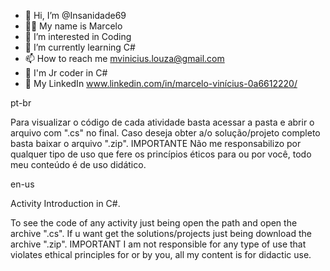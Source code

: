 - 👋 Hi, I’m @Insanidade69
- 👦🏻 My name is Marcelo
- 👀 I’m interested in Coding
- 🌱 I’m currently learning C#
- 📫 How to reach me mvinicius.louza@gmail.com
- 👾 I'm Jr coder in C# 
- 💼 My LinkedIn www.linkedin.com/in/marcelo-vinícius-0a6612220/

pt-br

Para visualizar o código de cada atividade basta acessar a pasta e abrir o arquivo com ".cs" no final.
Caso deseja obter a/o solução/projeto completo basta baixar o arquivo ".zip".
IMPORTANTE
Não me responsabilizo por qualquer tipo de uso que fere os princípios éticos para ou por você, todo meu conteúdo é de uso didático.

en-us

Activity Introduction in C#.

To see the code of any activity just being open the path and open the archive ".cs".
If u want get the solutions/projects just being download the archive ".zip".
IMPORTANT
I am not responsible for any type of use that violates ethical principles for or by you, all my content is for didactic use.
